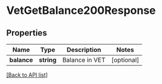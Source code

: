 # VetGetBalance200Response

## Properties

Name | Type | Description | Notes
------------ | ------------- | ------------- | -------------
**balance** | **string** | Balance in VET | [optional]

[[Back to API list]](../../README.md#api-endpoints)
